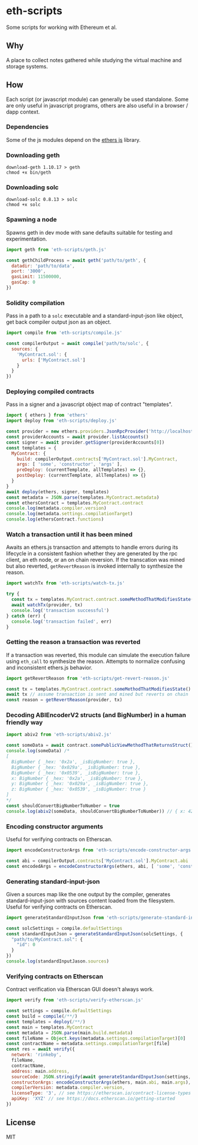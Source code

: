 # eth-scripts
Some scripts for working with Ethereum et al.

## Why
A place to collect notes gathered while studying the virtual machine and storage systems.

## How
Each script (or javascript module) can generally be used standalone. Some are only useful in javascript programs, others are also useful in a browser / dapp context.

### Dependencies
Some of the js modules depend on the [ethers js](https://docs.ethers.io) library.

### Downloading geth
```shell
download-geth 1.10.17 > geth
chmod +x bin/geth
```

### Downloading solc
```shell
download-solc 0.8.13 > solc
chmod +x solc
```

### Spawning a node
Spawns geth in dev mode with sane defaults suitable for testing and experimentation.

```javascript
import geth from 'eth-scripts/geth.js'

const gethChildProcess = await geth('path/to/geth', {
  datadir: 'path/to/data',
  port: '3000',
  gasLimit: 11500000,
  gasCap: 0
})
```

### Solidity compilation
Pass in a path to a `solc` executable and a standard-input-json like object, get back compiler output json as an object.

```javascript
import compile from 'eth-scripts/compile.js'

const compilerOutput = await compile('path/to/solc', {
  sources: {
    'MyContract.sol': {
      urls: ['MyContract.sol']
    }
  }
})
```

### Deploying compiled contracts
Pass in a signer and a javascript object map of contract "templates".

```javascript
import { ethers } from 'ethers'
import deploy from 'eth-scripts/deploy.js'

const provider = new ethers.providers.JsonRpcProvider('http://localhost:3000')
const providerAccounts = await provider.listAccounts()
const signer = await provider.getSigner(providerAccounts[0])
const templates = {
  MyContract: {
    build: compilerOutput.contracts['MyContract.sol'].MyContract,
    args: [ 'some', 'constructor', 'args' ],
    preDeploy: (currentTemplate, allTemplates) => {},
    postDeploy: (currentTemplate, allTemplates) => {}
  }
}
await deploy(ethers, signer, templates)
const metadata = JSON.parse(templates.MyContract.metadata)
const ethersContract = templates.MyContract.contract
console.log(metadata.compiler.version)
console.log(metadata.settings.compilationTarget)
console.log(ethersContract.functions)
```

### Watch a transaction until it has been mined
Awaits an ethers.js transaction and attempts to handle errors during its lifecycle in a consistent fashion whether they are generated by the rpc client, an eth node, or an on chain reversion. If the transcation was mined but also reverted, `getRevertReason` is invoked internally to synthesize the reason.

```javascript
import watchTx from 'eth-scripts/watch-tx.js'

try {
  const tx = templates.MyContract.contract.someMethodThatModifiesState()
  await watchTx(provider, tx)
  console.log('transaction successful')
} catch (err) {
  console.log('transaction failed', err)
}
```

### Getting the reason a transaction was reverted
If a transaction was reverted, this module can simulate the execution failure using `eth_call` to synthesize the reason. Attempts to normalize confusing and inconsistent ethers.js behavior.

```javascript
import getRevertReason from 'eth-scripts/get-revert-reason.js'

const tx = templates.MyContract.contract.someMethodThatModifiesState()
await tx // assume transaction is sent and mined but reverts on chain
const reason = getRevertReason(provider, tx)
```

### Decoding ABIEncoderV2 structs (and BigNumber) in a human friendly way
```javascript
import abiv2 from 'eth-scripts/abiv2.js'

const someData = await contract.somePublicViewMethodThatReturnsStruct()
console.log(someData) /*
[
  BigNumber { _hex: '0x2a', _isBigNumber: true },
  BigNumber { _hex: '0x029a', _isBigNumber: true },
  BigNumber { _hex: '0x0539', _isBigNumber: true },
  x: BigNumber { _hex: '0x2a', _isBigNumber: true },
  y: BigNumber { _hex: '0x029a', _isBigNumber: true },
  z: BigNumber { _hex: '0x0539', _isBigNumber: true }
]
*/
const shouldConvertBigNumberToNumber = true
console.log(abiv2(someData, shouldConvertBigNumberToNumber)) // { x: 42, y: 666, z: 1337 }
```

### Encoding constructor arguments
Useful for verifying contracts on Etherscan.

```javascript
import encodeConstructorArgs from 'eth-scripts/encode-constructor-args.js'

const abi = compilerOutput.contracts['MyContract.sol'].MyContract.abi
const encodedArgs = encodeConstructorArgs(ethers, abi, [ 'some', 'constructor', 'args' ])
```

### Generating standard-input-json
Given a sources map like the one output by the compiler, generates standard-input-json with sources content loaded from the filesystem. Useful for verifying contracts on Etherscan.

```javascript
import generateStandardInputJson from 'eth-scripts/generate-standard-input-json.js'

const solcSettings = compile.defaultSettings
const standardInputJson = generateStandardInputJson(solcSettings, {
  "path/to/MyContract.sol": {
    "id": 0
  }
})
console.log(standardInputJason.sources)
```

### Verifying contracts on Etherscan
Contract verification via Etherscan GUI doesn't always work.

```javascript
import verify from 'eth-scripts/verify-etherscan.js'

const settings = compile.defaultSettings
const build = compile(/**/)
const templates = deploy(/**/)
const main = templates.MyContract
const metadata = JSON.parse(main.build.metadata)
const fileName = Object.keys(metadata.settings.compilationTarget)[0]
const contractName = metadata.settings.compilationTarget[file]
const res = await verify({
  network: 'rinkeby',
  fileName,
  contractName,
  address: main.address,
  sourceCode: JSON.stringify(await generateStandardInputJson(settings, build.sources)),
  constructorArgs: encodeConstructorArgs(ethers, main.abi, main.args),
  compilerVersion: metadata.compiler.version,
  licenseType: '3', // see https://etherscan.io/contract-license-types
  apiKey: 'XYZ' // see https://docs.etherscan.io/getting-started
})
```

## License
MIT
